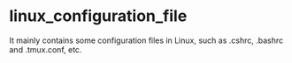 # linux_configuration_file
It mainly contains some configuration files in Linux, such as .cshrc, .bashrc and .tmux.conf, etc.
